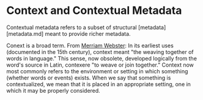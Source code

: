 # Context and Contextual Metadata

Contextual metadata refers to a subset of structural [metadata][metadata.md] meant to provide richer metadata. 

Conext is a broad term. From [Merriam Webster][1]: In its earliest uses (documented in the 15th century), context meant "the weaving together of words in language." This sense, now obsolete, developed logically from the word's source in Latin, contexere "to weave or join together." Context now most commonly refers to the environment or setting in which something (whether words or events) exists. When we say that something is contextualized, we mean that it is placed in an appropriate setting, one in which it may be properly considered. 

  [1]: https://www.merriam-webster.com/dictionary/context
